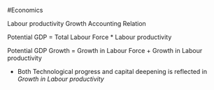 #Economics 

Labour productivity Growth Accounting Relation

Potential GDP = Total Labour Force *  Labour productivity

Potential GDP Growth = Growth in Labour Force + Growth in Labour productivity

- Both Technological progress and capital deepening is reflected in *Growth in Labour productivity*